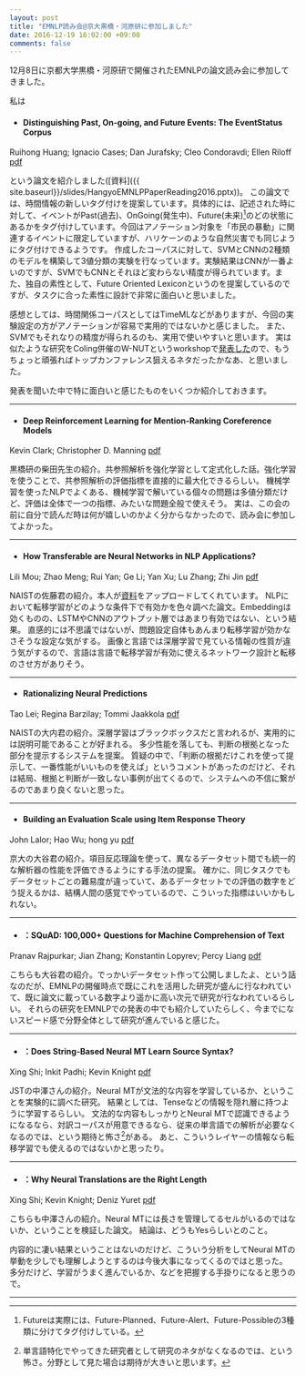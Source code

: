 ```yaml
---
layout: post
title: "EMNLP読み会@京大黒橋・河原研に参加しました"
date: 2016-12-19 16:02:00 +09:00
comments: false
---
```


12月8日に京都大学黒橋・河原研で開催されたEMNLPの論文読み会に参加してきました。

私は
- <h4>Distinguishing Past, On-going, and Future Events: The EventStatus Corpus</h4>
Ruihong Huang; Ignacio Cases; Dan Jurafsky; Cleo Condoravdi; Ellen Riloff<br>
[pdf](www.aclweb.org/anthology/D/D16/D16-1005.pdf)

という論文を紹介しました([資料]({{ site.baseurl}}/slides/HangyoEMNLPPaperReading2016.pptx))。
この論文では、時間情報の新しいタグ付けを提案しています。具体的には、記述された時に対して、イベントがPast(過去)、OnGoing(発生中)、Future(未来)[^past]のどの状態にあるかをタグ付けしています。今回はアノテーション対象を「市民の暴動」に関連するイベントに限定していますが、ハリケーンのような自然災害でも同じようにタグ付けできるようです。
作成したコーパスに対して、SVMとCNNの2種類のモデルを構築して3値分類の実験を行なっています。実験結果はCNNが一番よいのですが、SVMでもCNNとそれほど変わらない精度が得られています。また、独自の素性として、Future Oriented Lexiconというのを提案しているのですが、タスクに合った素性に設計で非常に面白いと思いました。

感想としては、時間関係コーパスとしてはTimeMLなどがありますが、今回の実験設定の方がアノテーションが容易で実用的ではないかと感じました。
また、SVMでもそれなりの精度が得られるのも、実用で使いやすいと思います。
実は似たような研究をColing併催のW-NUTというworkshopで[発表した](http://www.aclweb.org/anthology/W/W16/W16-3906.pdf)ので、もうちょっと頑張ればトップカンファレンス狙えるネタだったかなあ、と思いました。

[^past]:Futureは実際には、Future-Planned、Future-Alert、Future-Possibleの3種類に分けてタグ付けしている。

発表を聞いた中で特に面白いと感じたものをいくつか紹介しておきます。

----------------

- <h4>Deep Reinforcement Learning for Mention-Ranking Coreference Models</h4>
Kevin Clark; Christopher D. Manning
[pdf](http://www.aclweb.org/anthology/D/D16/D16-1245.pdf)

黒橋研の柴田先生の紹介。共参照解析を強化学習として定式化した話。強化学習を使うことで、共参照解析の評価指標を直接的に最大化できるらしい。
機械学習を使ったNLPでよくある、機械学習で解いている個々の問題は多値分類だけど、評価は全体で一つの指標、みたいな問題全般で使えそう。
実は、この会の前に自分で読んだ時は何が嬉しいのかよく分からなかったので、読み会に参加してよかった。

----------------

- <h4>How Transferable are Neural Networks in NLP Applications?</h4>
Lili Mou; Zhao Meng; Rui Yan; Ge Li; Yan Xu; Lu Zhang; Zhi Jin
[pdf](http://www.aclweb.org/anthology/D/D16/D16-1046.pdf)

NAISTの佐藤君の紹介。本人が[資料](http://www.slideshare.net/moco03/emnlp2016)をアップロードしてくれています。
NLPにおいて転移学習がどのような条件下で有効かを色々調べた論文。Embeddingは効くものの、LSTMやCNNのアウトプット層ではあまり有効ではない、という結果。
直感的には不思議ではないが、問題設定自体もあんまり転移学習が効かなさそうな設定な気がする。
画像と言語では深層学習で見ている情報の性質が違う気がするので、言語は言語で転移学習が有効に使えるネットワーク設計と転移のさせ方がありそう。

----------------

- <h4>Rationalizing Neural Predictions</h4>
 Tao Lei; Regina Barzilay; Tommi Jaakkola
[pdf](http://www.aclweb.org/anthology/D/D16/D16-1011.pdf)

NAISTの大内君の紹介。深層学習はブラックボックスだと言われるが、実用的には説明可能であることが好まれる。
多少性能を落しても、判断の根拠となった部分を提示するシステムを提案。
質疑の中で、「判断の根拠だけこれを使って提示して、一番性能がいいものを使えば」というコメントがあったのだけど、それは結局、根拠と判断が一致しない事例が出てくるので、システムへの不信に繋がるのであまり良くないと思った。




----------------

- <h4>Building an Evaluation Scale using Item Response Theory</h4>
John Lalor; Hao Wu; hong yu
[pdf](http://www.aclweb.org/anthology/D/D16/D16-1062.pdf)

京大の大谷君の紹介。項目反応理論を使って、異なるデータセット間でも統一的な解析器の性能を評価できるようにする手法の提案。
確かに、同じタスクでもデータセットごとの難易度が違っていて、あるデータセットでの評価の数字をどう捉えるかは、結構人間の感覚でやっているので、こういった指標はいいかもしれない。

----------------

- <h4>：SQuAD: 100,000+ Questions for Machine Comprehension of Text</h4>
Pranav Rajpurkar; Jian Zhang; Konstantin Lopyrev; Percy Liang
[pdf](http://www.aclweb.org/anthology/D/D16/D16-1264.pdf)

こちらも大谷君の紹介。でっかいデータセット作って公開しましたよ、という話なのだが、EMNLPの開催時点で既にこれを活用した研究が盛んに行なわれていて、既に論文に載っている数字より遥かに高い次元で研究が行なわれているらしい。
それらの研究をEMNLPでの発表の中でも紹介していたらしく、今までにないスピード感で分野全体として研究が進んでいると感じた。

----------------

- <h4>：Does String-Based Neural MT Learn Source Syntax?</h4>
Xing Shi; Inkit Padhi; Kevin Knight
[pdf](http://www.aclweb.org/anthology/D/D16/D16-1159.pdf)

JSTの中澤さんの紹介。Neural MTが文法的な内容を学習しているか、ということを実験的に調べた研究。
結果としては、Tenseなどの情報を隠れ層に持つように学習するらしい。
文法的な内容もしっかりとNeural MTで認識できるようになるなら、対訳コーパスが用意できるなら、従来の単言語での解析が必要なくなるのでは、という期待と怖さ[^nakazawa-paper]がある。
あと、こういうレイヤーの情報なら転移学習でも使えるのではないかと思ったり。


[^nakazawa-paper]:単言語特化でやってきた研究者として研究のネタがなくなるのでは、という怖さ。分野として見た場合は期待が大きいと思います。

----------------

- <h4>：Why Neural Translations are the Right Length</h4>
Xing Shi; Kevin Knight; Deniz Yuret
[pdf](http://www.aclweb.org/anthology/D/D16/D16-1248.pdf)

こちらも中澤さんの紹介。Neural MTには長さを管理してるセルがいるのではないか、ということを検証した論文。
結論は、どうもYesらしいとのこと。

内容的に凄い結果ということはないのだけど、こういう分析をしてNeural MTの挙動を少しでも理解しようとするのは今後大事になってくるのではと思った。
多分だけど、学習がうまく進んでいるか、などを把握する手掛りになると思うので。

----------------
